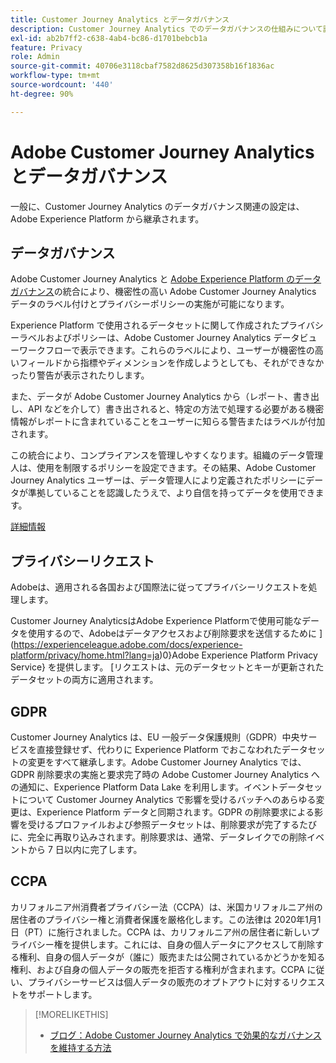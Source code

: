 ```yaml
---
title: Customer Journey Analytics とデータガバナンス
description: Customer Journey Analytics でのデータガバナンスの仕組みについて説明します。
exl-id: ab2b7ff2-c638-4ab4-bc86-d1701bebcb1a
feature: Privacy
role: Admin
source-git-commit: 40706e3118cbaf7582d8625d307358b16f1836ac
workflow-type: tm+mt
source-wordcount: '440'
ht-degree: 90%

---
```


# Adobe Customer Journey Analytics とデータガバナンス

一般に、Customer Journey Analytics のデータガバナンス関連の設定は、Adobe Experience Platform から継承されます。

## データガバナンス

Adobe Customer Journey Analytics と [Adobe Experience Platform のデータガバナンス](https://experienceleague.adobe.com/docs/experience-platform/data-governance/home.html?lang=ja)の統合により、機密性の高い Adobe Customer Journey Analytics データのラベル付けとプライバシーポリシーの実施が可能になります。

Experience Platform で使用されるデータセットに関して作成されたプライバシーラベルおよびポリシーは、Adobe Customer Journey Analytics データビューワークフローで表示できます。これらのラベルにより、ユーザーが機密性の高いフィールドから指標やディメンションを作成しようとしても、それができなかったり警告が表示されたりします。

また、データが Adobe Customer Journey Analytics から（レポート、書き出し、API などを介して）書き出されると、特定の方法で処理する必要がある機密情報がレポートに含まれていることをユーザーに知らる警告またはラベルが付加されます。

この統合により、コンプライアンスを管理しやすくなります。組織のデータ管理人は、使用を制限するポリシーを設定できます。その結果、Adobe Customer Journey Analytics ユーザーは、データ管理人により定義されたポリシーにデータが準拠していることを認識したうえで、より自信を持ってデータを使用できます。

[詳細情報](/help/data-views/data-governance.md)

## プライバシーリクエスト

Adobeは、適用される各国および国際法に従ってプライバシーリクエストを処理します。

Customer Journey AnalyticsはAdobe Experience Platformで使用可能なデータを使用するので、Adobeはデータアクセスおよび削除要求を送信するために ](https://experienceleague.adobe.com/docs/experience-platform/privacy/home.html?lang=ja)0}Adobe Experience Platform Privacy Service} を提供します。 [リクエストは、元のデータセットとキーが更新されたデータセットの両方に適用されます。

## GDPR

Customer Journey Analytics は、EU 一般データ保護規則（GDPR）中央サービスを直接登録せず、代わりに Experience Platform でおこなわれたデータセットの変更をすべて継承します。Adobe Customer Journey Analytics では、GDPR 削除要求の実施と要求完了時の Adobe Customer Journey Analytics への通知に、Experience Platform Data Lake を利用します。イベントデータセットについて Customer Journey Analytics で影響を受けるバッチへのあらゆる変更は、Experience Platform データと同期されます。GDPR の削除要求による影響を受けるプロファイルおよび参照データセットは、削除要求が完了するたびに、完全に再取り込みされます。削除要求は、通常、データレイクでの削除イベントから 7 日以内に完了します。

## CCPA

カリフォルニア州消費者プライバシー法（CCPA）は、米国カリフォルニア州の居住者のプライバシー権と消費者保護を厳格化します。この法律は 2020年1月1日（PT）に施行されました。CCPA は、カリフォルニア州の居住者に新しいプライバシー権を提供します。これには、自身の個人データにアクセスして削除する権利、自身の個人データが（誰に）販売または公開されているかどうかを知る権利、および自身の個人データの販売を拒否する権利が含まれます。CCPA に従い、プライバシーサービスは個人データの販売のオプトアウトに対するリクエストをサポートします。

>[!MORELIKETHIS]
>
>* [ブログ：Adobe Customer Journey Analytics で効果的なガバナンスを維持する方法](https://experienceleaguecommunities.adobe.com/t5/adobe-analytics-blogs/bg-p/adobe-analytics-blogs/page/4)

